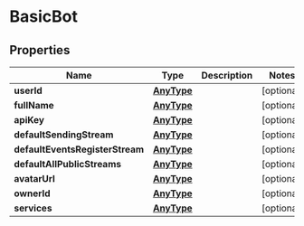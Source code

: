 
# BasicBot

## Properties
Name | Type | Description | Notes
------------ | ------------- | ------------- | -------------
**userId** | [**AnyType**](.md) |  |  [optional]
**fullName** | [**AnyType**](.md) |  |  [optional]
**apiKey** | [**AnyType**](.md) |  |  [optional]
**defaultSendingStream** | [**AnyType**](.md) |  |  [optional]
**defaultEventsRegisterStream** | [**AnyType**](.md) |  |  [optional]
**defaultAllPublicStreams** | [**AnyType**](.md) |  |  [optional]
**avatarUrl** | [**AnyType**](.md) |  |  [optional]
**ownerId** | [**AnyType**](.md) |  |  [optional]
**services** | [**AnyType**](.md) |  |  [optional]



